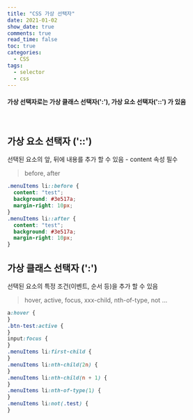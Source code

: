```yaml
---
title: "CSS 가상 선택자"
date: 2021-01-02
show_date: true
comments: true
read_time: false
toc: true
categories:
  - CSS
tags:
  - selector
  - css
---
```


#### 가상 선택자로는 가상 클래스 선택자(':'), 가상 요소 선택자('::') 가 있음

<br/>

## 가상 요소 선택자 ('::')

선택된 요소의 앞, 뒤에 내용를 추가 할 수 있음 - content 속성 필수

> before, after

```css
.menuItems li::before {
  content: "test";
  background: #3e517a;
  margin-right: 10px;
}
.menuItems li::after {
  content: "test";
  background: #3e517a;
  margin-right: 10px;
}
```

## 가상 클래스 선택자 (':')

선택된 요소의 특정 조건(이벤트, 순서 등)을 추가 할 수 있음

> hover, active, focus, xxx-child, nth-of-type, not ...

```css
a:hover {
}
.btn-test:active {
}
input:focus {
}
.menuItems li:first-child {
}
.menuItems li:nth-child(2n) {
}
.menuItems li:nth-child(n + 1) {
}
.menuItems li:nth-of-type(1) {
}
.menuItems li:not(.test) {
}
```
